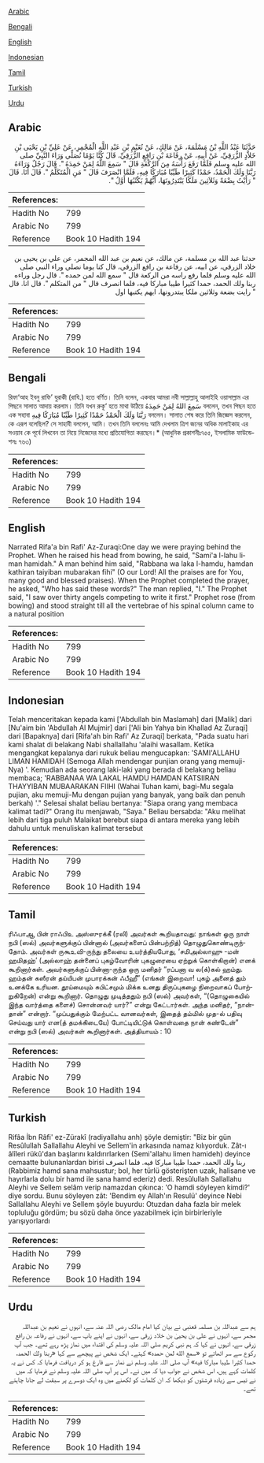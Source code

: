 [Arabic](#arabic)

[Bengali](#bengali)

[English](#english)

[Indonesian](#indonesian)

[Tamil](#tamil)

[Turkish](#turkish)

[Urdu](#urdu)

## Arabic


<div dir="rtl" lang="ar" style={{fontSize:'larger',backgroundColor:'#f8f9fa',padding:20}}>
حَدَّثَنَا عَبْدُ اللَّهِ بْنُ مَسْلَمَةَ، عَنْ مَالِكٍ، عَنْ نُعَيْمِ بْنِ عَبْدِ اللَّهِ الْمُجْمِرِ، عَنْ عَلِيِّ بْنِ يَحْيَى بْنِ خَلاَّدٍ الزُّرَقِيِّ، عَنْ أَبِيهِ، عَنْ رِفَاعَةَ بْنِ رَافِعٍ الزُّرَقِيِّ، قَالَ كُنَّا يَوْمًا نُصَلِّي وَرَاءَ النَّبِيِّ صلى الله عليه وسلم فَلَمَّا رَفَعَ رَأْسَهُ مِنَ الرَّكْعَةِ قَالَ ‏"‏ سَمِعَ اللَّهُ لِمَنْ حَمِدَهُ ‏"‏‏.‏ قَالَ رَجُلٌ وَرَاءَهُ رَبَّنَا وَلَكَ الْحَمْدُ، حَمْدًا كَثِيرًا طَيِّبًا مُبَارَكًا فِيهِ، فَلَمَّا انْصَرَفَ قَالَ ‏"‏ مَنِ الْمُتَكَلِّمُ ‏"‏‏.‏ قَالَ أَنَا‏.‏ قَالَ ‏"‏ رَأَيْتُ بِضْعَةً وَثَلاَثِينَ مَلَكًا يَبْتَدِرُونَهَا، أَيُّهُمْ يَكْتُبُهَا أَوَّلُ ‏"‏‏.‏
</div>
<div style={{backgroundColor:'#f8f9fa',padding:20, marginBottom: 10}}><table> <thead> <tr> <th>References:</th> <th></th> </tr> </thead> <tbody><tr><td>Hadith No</td><td>799</td></tr><tr><td>Arabic No</td><td>799</td></tr><tr><td>Reference</td><td>Book 10 Hadith 194</td></tr></tbody></table></div>


<div dir="rtl" lang="ar" style={{fontSize:'larger',backgroundColor:'#f8f9fa',padding:20}}>
حدثنا عبد الله بن مسلمة، عن مالك، عن نعيم بن عبد الله المجمر، عن علي بن يحيى بن خلاد الزرقي، عن ابيه، عن رفاعة بن رافع الزرقي، قال كنا يوما نصلي وراء النبي صلى الله عليه وسلم فلما رفع راسه من الركعة قال " سمع الله لمن حمده ". قال رجل وراءه ربنا ولك الحمد، حمدا كثيرا طيبا مباركا فيه، فلما انصرف قال " من المتكلم ". قال انا. قال " رايت بضعة وثلاثين ملكا يبتدرونها، ايهم يكتبها اول
</div>
<div style={{backgroundColor:'#f8f9fa',padding:20, marginBottom: 10}}><table> <thead> <tr> <th>References:</th> <th></th> </tr> </thead> <tbody><tr><td>Hadith No</td><td>799</td></tr><tr><td>Arabic No</td><td>799</td></tr><tr><td>Reference</td><td>Book 10 Hadith 194</td></tr></tbody></table></div>

## Bengali


<div dir="ltr" lang="bn" style={{fontSize:'larger',backgroundColor:'#f8f9fa',padding:20}}>
রিফা‘আহ ইবনু রাফি’ যুরাকী (রাযি.) হতে বর্ণিত। তিনি বলেন, একবার আমরা নবী সাল্লাল্লাহু আলাইহি ওয়াসাল্লাম এর পিছনে সালাত আদায় করলাম। তিনি যখন রুকূ‘ হতে মাথা উঠিয়ে سَمِعَ اللهُ لِمَنْ حَمِدَهُ বললেন, তখন পিছন হতে এক সহাবা رَبَّنَا وَلَكَ الْحَمْدُ حَمْدًا كَثِيرًا طَيِّبًا مُبَارَكًا فِيهِ বললেন। সালাত শেষ করে তিনি জিজ্ঞেস করলেন, কে এরূপ বলেছিল? সে সাহাবী বললেন, আমি। তখন তিনি বললেনঃ আমি দেখলাম ত্রিশ জনের অধিক মালাইকাহ এর সওয়াব কে পূর্বে লিখবেন তা নিয়ে নিজেদের মধ্যে প্রতিযোগিতা করছেন।* (আধুনিক প্রকাশনীঃ৭৫৫, ইসলামিক ফাউন্ডেশনঃ ৭৬৩)
</div>
<div style={{backgroundColor:'#f8f9fa',padding:20, marginBottom: 10}}><table> <thead> <tr> <th>References:</th> <th></th> </tr> </thead> <tbody><tr><td>Hadith No</td><td>799</td></tr><tr><td>Arabic No</td><td>799</td></tr><tr><td>Reference</td><td>Book 10 Hadith 194</td></tr></tbody></table></div>

## English


<div dir="ltr" lang="en" style={{fontSize:'larger',backgroundColor:'#f8f9fa',padding:20}}>
Narrated Rifa'a bin Rafi' Az-Zuraqi:One day we were praying behind the Prophet. When he raised his head from bowing, he said, "Sami'a l-lahu liman hamidah." A man behind him said, "Rabbana wa laka l-hamdu, hamdan kathiran taiyiban mubarakan fihi" (O our Lord! All the praises are for You, many good and blessed praises). When the Prophet completed the prayer, he asked, "Who has said these words?" The man replied, "I." The Prophet said, "I saw over thirty angels competing to write it first." Prophet rose (from bowing) and stood straight till all the vertebrae of his spinal column came to a natural position
</div>
<div style={{backgroundColor:'#f8f9fa',padding:20, marginBottom: 10}}><table> <thead> <tr> <th>References:</th> <th></th> </tr> </thead> <tbody><tr><td>Hadith No</td><td>799</td></tr><tr><td>Arabic No</td><td>799</td></tr><tr><td>Reference</td><td>Book 10 Hadith 194</td></tr></tbody></table></div>

## Indonesian


<div dir="ltr" lang="id" style={{fontSize:'larger',backgroundColor:'#f8f9fa',padding:20}}>
Telah menceritakan kepada kami ['Abdullah bin Maslamah] dari [Malik] dari [Nu'aim bin 'Abdullah Al Mujmir] dari ['Ali bin Yahya bin Khallad Az Zuraqi] dari [Bapaknya] dari [Rifa'ah bin Rafi' Az Zuraqi] berkata, "Pada suatu hari kami shalat di belakang Nabi shallallahu 'alaihi wasallam. Ketika mengangkat kepalanya dari rukuk beliau mengucapkan: 'SAMI'ALLAHU LIMAN HAMIDAH (Semoga Allah mendengar punjian orang yang memuji-Nya) '. Kemudian ada seorang laki-laki yang berada di belakang beliau membaca; 'RABBANAA WA LAKAL HAMDU HAMDAN KATSIIRAN THAYYIBAN MUBAARAKAN FIIHI (Wahai Tuhan kami, bagi-Mu segala pujian, aku memuji-Mu dengan pujian yang banyak, yang baik dan penuh berkah) '." Selesai shalat beliau bertanya: "Siapa orang yang membaca kalimat tadi?" Orang itu menjawab, "Saya." Beliau bersabda: "Aku melihat lebih dari tiga puluh Malaikat berebut siapa di antara mereka yang lebih dahulu untuk menuliskan kalimat tersebut
</div>
<div style={{backgroundColor:'#f8f9fa',padding:20, marginBottom: 10}}><table> <thead> <tr> <th>References:</th> <th></th> </tr> </thead> <tbody><tr><td>Hadith No</td><td>799</td></tr><tr><td>Arabic No</td><td>799</td></tr><tr><td>Reference</td><td>Book 10 Hadith 194</td></tr></tbody></table></div>

## Tamil


<div dir="ltr" lang="ta" style={{fontSize:'larger',backgroundColor:'#f8f9fa',padding:20}}>
ரிஃபாஆ பின் ராஃபிஉ அஸ்ஸுரக்கீ (ரலி) அவர்கள் கூறியதாவது: நாங்கள் ஒரு நாள் நபி (ஸல்) அவர்களுக்குப் பின்னால் (அவர்களைப் பின்பற்றித்) தொழுதுகொண்டிருந்தோம். அவர்கள் ருகூஉவி-ருந்து தலையை உயர்த்தியபோது, ‘சமிஅல்லாஹு -மன் ஹமிதஹ்’ (அல்லாஹ் தன்னைப் புகழ்வோரின் புகழுரையை ஏற்றுக் கொள்கிறான்) எனக் கூறினார்கள். அவர்களுக்குப் பின்னா-ருந்த ஒரு மனிதர் “ரப்பனா வ ல(க்)கல் ஹம்து. ஹம்தன் கஸீரன் தய்யிபன் முபாரக்கன் ஃபீஹீ” (எங்கள் இறைவா! புகழ் அனைத் தும் உனக்கே உரியன. தூய்மையும் சுபிட்சமும் மிக்க உனது திருப்புகழை நிறைவாகப் போற்றுகிறேன்) என்று கூறினார். தொழுது முடித்ததும் நபி (ஸல்) அவர்கள், “(தொழுகையில் இந்த வார்த்தை களைச்) சொன்னவர் யார்?” என்று கேட்டார்கள். அந்த மனிதர், “நான்தான்” என்றார். “முப்பதுக்கும் மேற்பட்ட வானவர்கள், இதைத் தம்மில் முத-ல் பதிவு செய்வது யார் என(த் தமக்கிடையே) போட்டியிட்டுக் கொள்வதை நான் கண்டேன்” என்று நபி (ஸல்) அவர்கள் கூறினார்கள். அத்தியாயம் : 10
</div>
<div style={{backgroundColor:'#f8f9fa',padding:20, marginBottom: 10}}><table> <thead> <tr> <th>References:</th> <th></th> </tr> </thead> <tbody><tr><td>Hadith No</td><td>799</td></tr><tr><td>Arabic No</td><td>799</td></tr><tr><td>Reference</td><td>Book 10 Hadith 194</td></tr></tbody></table></div>

## Turkish


<div dir="ltr" lang="tr" style={{fontSize:'larger',backgroundColor:'#f8f9fa',padding:20}}>
Rifâa İbn Râfi' ez-Zürakî (radiyallahu anh) şöyle demiştir: "Biz bir gün Resûlullah Sallallahu Aleyhi ve Sellem'in arkasında namaz kılıyorduk. Zât-ı âlîleri rükû'dan başlarını kaldırırlarken (Semi'allahu limen hamideh) deyince cemaatte bulunanlardan birisi ربنا ولك الحمد، حمدا طيبا مباركا فيه. فلما انصرف (Rabbimiz hamd sana mahsustur; bol, her türlü gösterişten uzak, halisane ve hayırlarla dolu bir hamd ile sana hamd ederiz) dedi. Resûlullah Sallallahu Aleyhi ve Sellem selâm verip namazdan çıkınca: 'O hamdi söyleyen kimdi?' diye sordu. Bunu söyleyen zât: 'Bendim ey Allah'ın Resulü' deyince Nebi Sallallahu Aleyhi ve Sellem şöyle buyurdu: Otuzdan daha fazla bir melek topluluğu gördüm; bu sözü daha önce yazabilmek için birbirleriyle yarışıyorlardı
</div>
<div style={{backgroundColor:'#f8f9fa',padding:20, marginBottom: 10}}><table> <thead> <tr> <th>References:</th> <th></th> </tr> </thead> <tbody><tr><td>Hadith No</td><td>799</td></tr><tr><td>Arabic No</td><td>799</td></tr><tr><td>Reference</td><td>Book 10 Hadith 194</td></tr></tbody></table></div>

## Urdu


<div dir="rtl" lang="ur" style={{fontSize:'larger',backgroundColor:'#f8f9fa',padding:20}}>
ہم سے عبداللہ بن مسلمہ قعنبی نے بیان کیا امام مالک رضی اللہ عنہ سے، انہوں نے نعیم بن عبداللہ مجمر سے، انہوں نے علی بن یحییٰ بن خلاد زرقی سے، انہوں نے اپنے باپ سے، انہوں نے رفاعہ بن رافع زرقی سے، انہوں نے کہا کہ ہم نبی کریم صلی اللہ علیہ وسلم کی اقتداء میں نماز پڑھ رہے تھے۔ جب آپ رکوع سے سر اٹھاتے تو «سمع الله لمن حمده» کہتے۔ ایک شخص نے پیچھے سے کہا «ربنا ولك الحمد،‏‏‏‏ حمدا كثيرا طيبا مباركا فيه» آپ صلی اللہ علیہ وسلم نے نماز سے فارغ ہو کر دریافت فرمایا کہ کس نے یہ کلمات کہے ہیں، اس شخص نے جواب دیا کہ میں نے۔ اس پر آپ صلی اللہ علیہ وسلم نے فرمایا کہ میں نے تیس سے زیادہ فرشتوں کو دیکھا کہ ان کلمات کو لکھنے میں وہ ایک دوسرے پر سبقت لے جانا چاہتے تھے۔
</div>
<div style={{backgroundColor:'#f8f9fa',padding:20, marginBottom: 10}}><table> <thead> <tr> <th>References:</th> <th></th> </tr> </thead> <tbody><tr><td>Hadith No</td><td>799</td></tr><tr><td>Arabic No</td><td>799</td></tr><tr><td>Reference</td><td>Book 10 Hadith 194</td></tr></tbody></table></div>